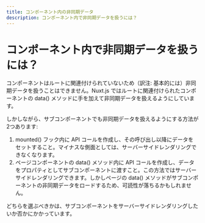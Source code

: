 ```yaml
---
title: コンポーネント内の非同期データ
description: コンポーネント内で非同期データを扱うには？
---
```


<!-- title: Async data in components -->
<!-- description: Async data in components? -->

<!-- # Async data in components? -->

# コンポーネント内で非同期データを扱うには？

<!-- It is not possible because it's not linked to a route, Nuxt.js surcharges the component data() associated to a route to allow async data. -->

コンポーネントはルートに関連付けられていないため（訳注: 基本的には）非同期データを扱うことはできません。Nuxt.js ではルートに関連付けられたコンポーネントの data() メソッドに手を加えて非同期データを扱えるようにしています。

<!-- For sub components, there are 2 ways of achieving it: -->

しかしながら、サブコンポーネントでも非同期データを扱えるようにする方法が 2つあります:

<!-- 1. Making the API call in the mounted() hook and setting the data afterwards, downside: no server rendering -->
<!-- 2. Making the API call in the data() of the page component and giving the data as a prop to the subComponent: server rendering OK. But the data() of the page might be less readable because it's loading the async data of the sub components -->

1. mounted() フック内に API コールを作成し、その呼び出し以降にデータをセットすること。マイナスな側面としては、サーバーサイドレンダリングできなくなります。
2. ページコンポーネントの data() メソッド内に API コールを作成し、データをプロパティとしてサブコンポーネントに渡すこと。この方法ではサーバーサイドレンダリングできます。しかしページの data() メソッドがサブコンポーネントの非同期データをロードするため、可読性が落ちるかもしれません。

<!-- It all depends if you want the sub components to be server-rendered or not. -->

どちらを選ぶべきかは、サブコンポーネントをサーバーサイドレンダリングしたいか否かにかかっています。
